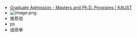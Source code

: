 - [Graduate Admission - Masters and Ph.D. Programs | KAUST](https://admissions.kaust.edu.sa/admission-requirment.html)
- ![image.png](../assets/image_1692591303704_0.png)
- 推荐信
- ps
- 成绩单
